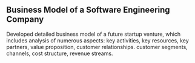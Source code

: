 ## Business Model of a Software Engineering Company
Developed detailed business model of a future startup venture, which includes analysis of numerous aspects: key activities, key resources, key partners, value proposition, customer relationships. customer segments, channels, cost structure, revenue streams.
